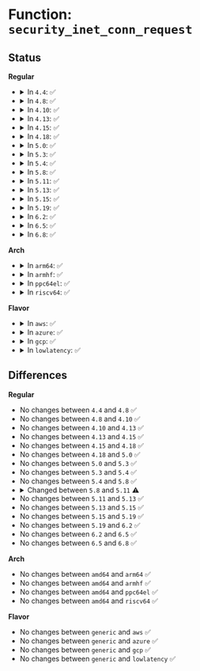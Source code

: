 # Function: <code>security_inet_conn_request</code>

## Status
<b>Regular</b>
<ul>
<li>
<details>
<summary>In <code>4.4</code>: ✅</summary>

```c
int security_inet_conn_request(struct sock *sk, struct sk_buff *skb, struct request_sock *req);
```

**Collision:** Unique Global

**Inline:** No

**Transformation:** False

**Instances:**

```
In security/security.c (ffffffff8133bab0)
Location: security/security.c:1328
Inline: False
Direct callers:
  - net/ipv4/tcp_input.c:tcp_conn_request
  - net/ipv4/syncookies.c:cookie_v4_check
  - net/ipv6/syncookies.c:cookie_v6_check
```
**Symbols:**

```
ffffffff8133bab0-ffffffff8133bb0b: security_inet_conn_request (STB_GLOBAL)
```
</details>
</li>
<li>
<details>
<summary>In <code>4.8</code>: ✅</summary>

```c
int security_inet_conn_request(struct sock *sk, struct sk_buff *skb, struct request_sock *req);
```

**Collision:** Unique Global

**Inline:** No

**Transformation:** False

**Instances:**

```
In security/security.c (ffffffff81371070)
Location: security/security.c:1358
Inline: False
Direct callers:
  - net/ipv4/tcp_input.c:tcp_conn_request
  - net/ipv4/syncookies.c:cookie_v4_check
  - net/ipv6/syncookies.c:cookie_v6_check
```
**Symbols:**

```
ffffffff81371070-ffffffff813710cb: security_inet_conn_request (STB_GLOBAL)
```
</details>
</li>
<li>
<details>
<summary>In <code>4.10</code>: ✅</summary>

```c
int security_inet_conn_request(struct sock *sk, struct sk_buff *skb, struct request_sock *req);
```

**Collision:** Unique Global

**Inline:** No

**Transformation:** False

**Instances:**

```
In security/security.c (ffffffff813879a0)
Location: security/security.c:1379
Inline: False
Direct callers:
  - net/ipv4/tcp_input.c:tcp_conn_request
  - net/ipv4/syncookies.c:cookie_v4_check
  - net/ipv6/syncookies.c:cookie_v6_check
```
**Symbols:**

```
ffffffff813879a0-ffffffff813879fb: security_inet_conn_request (STB_GLOBAL)
```
</details>
</li>
<li>
<details>
<summary>In <code>4.13</code>: ✅</summary>

```c
int security_inet_conn_request(struct sock *sk, struct sk_buff *skb, struct request_sock *req);
```

**Collision:** Unique Global

**Inline:** No

**Transformation:** False

**Instances:**

```
In security/security.c (ffffffff8139c640)
Location: security/security.c:2328
Inline: False
Direct callers:
  - net/ipv4/tcp_input.c:tcp_conn_request
  - net/ipv4/syncookies.c:cookie_v4_check
  - net/ipv6/syncookies.c:cookie_v6_check
```
**Symbols:**

```
ffffffff8139c640-ffffffff8139c69b: security_inet_conn_request (STB_GLOBAL)
```
</details>
</li>
<li>
<details>
<summary>In <code>4.15</code>: ✅</summary>

```c
int security_inet_conn_request(struct sock *sk, struct sk_buff *skb, struct request_sock *req);
```

**Collision:** Unique Global

**Inline:** No

**Transformation:** False

**Instances:**

```
In security/security.c (ffffffff813c1df0)
Location: security/security.c:2189
Inline: False
Direct callers:
  - net/ipv4/tcp_input.c:tcp_conn_request
  - net/ipv4/syncookies.c:cookie_v4_check
  - net/ipv6/syncookies.c:cookie_v6_check
```
**Symbols:**

```
ffffffff813c1df0-ffffffff813c1e51: security_inet_conn_request (STB_GLOBAL)
```
</details>
</li>
<li>
<details>
<summary>In <code>4.18</code>: ✅</summary>

```c
int security_inet_conn_request(struct sock *sk, struct sk_buff *skb, struct request_sock *req);
```

**Collision:** Unique Global

**Inline:** No

**Transformation:** False

**Instances:**

```
In security/security.c (ffffffff813f3380)
Location: security/security.c:1489
Inline: False
Direct callers:
  - net/ipv4/tcp_input.c:tcp_conn_request
  - net/ipv4/syncookies.c:cookie_v4_check
  - net/ipv6/syncookies.c:cookie_v6_check
```
**Symbols:**

```
ffffffff813f3380-ffffffff813f33ce: security_inet_conn_request (STB_GLOBAL)
```
</details>
</li>
<li>
<details>
<summary>In <code>5.0</code>: ✅</summary>

```c
int security_inet_conn_request(struct sock *sk, struct sk_buff *skb, struct request_sock *req);
```

**Collision:** Unique Global

**Inline:** No

**Transformation:** False

**Instances:**

```
In security/security.c (ffffffff8140e750)
Location: security/security.c:2249
Inline: False
Direct callers:
  - net/ipv4/tcp_input.c:tcp_conn_request
  - net/ipv4/syncookies.c:cookie_v4_check
  - net/ipv6/syncookies.c:cookie_v6_check
```
**Symbols:**

```
ffffffff8140e750-ffffffff8140e79e: security_inet_conn_request (STB_GLOBAL)
```
</details>
</li>
<li>
<details>
<summary>In <code>5.3</code>: ✅</summary>

```c
int security_inet_conn_request(struct sock *sk, struct sk_buff *skb, struct request_sock *req);
```

**Collision:** Unique Global

**Inline:** No

**Transformation:** False

**Instances:**

```
In security/security.c (ffffffff8143b300)
Location: security/security.c:2268
Inline: False
Direct callers:
  - net/ipv4/tcp_input.c:tcp_conn_request
  - net/ipv4/syncookies.c:cookie_v4_check
  - net/ipv6/syncookies.c:cookie_v6_check
```
**Symbols:**

```
ffffffff8143b300-ffffffff8143b359: security_inet_conn_request (STB_GLOBAL)
```
</details>
</li>
<li>
<details>
<summary>In <code>5.4</code>: ✅</summary>

```c
int security_inet_conn_request(struct sock *sk, struct sk_buff *skb, struct request_sock *req);
```

**Collision:** Unique Global

**Inline:** No

**Transformation:** False

**Instances:**

```
In security/security.c (ffffffff814550a0)
Location: security/security.c:2307
Inline: False
Direct callers:
  - net/ipv4/tcp_input.c:tcp_conn_request
  - net/ipv4/syncookies.c:cookie_v4_check
  - net/ipv6/syncookies.c:cookie_v6_check
```
**Symbols:**

```
ffffffff814550a0-ffffffff814550ee: security_inet_conn_request (STB_GLOBAL)
```
</details>
</li>
<li>
<details>
<summary>In <code>5.8</code>: ✅</summary>

```c
int security_inet_conn_request(struct sock *sk, struct sk_buff *skb, struct request_sock *req);
```

**Collision:** Unique Global

**Inline:** No

**Transformation:** False

**Instances:**

```
In security/security.c (ffffffff814a7900)
Location: security/security.c:2630
Inline: False
Direct callers:
  - net/ipv4/tcp_input.c:tcp_conn_request
  - net/ipv4/syncookies.c:cookie_v4_check
  - net/ipv6/syncookies.c:cookie_v6_check
```
**Symbols:**

```
ffffffff814a7900-ffffffff814a794e: security_inet_conn_request (STB_GLOBAL)
```
</details>
</li>
<li>
<details>
<summary>In <code>5.11</code>: ✅</summary>

```c
int security_inet_conn_request(const struct sock *sk, struct sk_buff *skb, struct request_sock *req);
```

**Collision:** Unique Global

**Inline:** No

**Transformation:** False

**Instances:**

```
In security/security.c (ffffffff814c4e80)
Location: security/security.c:2648
Inline: False
Direct callers:
  - net/ipv4/tcp_ipv4.c:tcp_v4_route_req
  - net/ipv4/syncookies.c:cookie_v4_check
  - net/ipv6/tcp_ipv6.c:tcp_v6_route_req
  - net/ipv6/syncookies.c:cookie_v6_check
```
**Symbols:**

```
ffffffff814c4e80-ffffffff814c4ece: security_inet_conn_request (STB_GLOBAL)
```
</details>
</li>
<li>
<details>
<summary>In <code>5.13</code>: ✅</summary>

```c
int security_inet_conn_request(const struct sock *sk, struct sk_buff *skb, struct request_sock *req);
```

**Collision:** Unique Global

**Inline:** No

**Transformation:** False

**Instances:**

```
In security/security.c (ffffffff814cb370)
Location: security/security.c:2711
Inline: False
Direct callers:
  - net/ipv4/tcp_ipv4.c:tcp_v4_route_req
  - net/ipv4/syncookies.c:cookie_v4_check
  - net/ipv6/tcp_ipv6.c:tcp_v6_route_req
  - net/ipv6/syncookies.c:cookie_v6_check
```
**Symbols:**

```
ffffffff814cb370-ffffffff814cb3be: security_inet_conn_request (STB_GLOBAL)
```
</details>
</li>
<li>
<details>
<summary>In <code>5.15</code>: ✅</summary>

```c
int security_inet_conn_request(const struct sock *sk, struct sk_buff *skb, struct request_sock *req);
```

**Collision:** Unique Global

**Inline:** No

**Transformation:** False

**Instances:**

```
In security/security.c (ffffffff81524070)
Location: security/security.c:2719
Inline: False
Direct callers:
  - net/ipv4/tcp_ipv4.c:tcp_v4_route_req
  - net/ipv4/syncookies.c:cookie_v4_check
  - net/ipv6/tcp_ipv6.c:tcp_v6_route_req
  - net/ipv6/syncookies.c:cookie_v6_check
```
**Symbols:**

```
ffffffff81524070-ffffffff815240be: security_inet_conn_request (STB_GLOBAL)
```
</details>
</li>
<li>
<details>
<summary>In <code>5.19</code>: ✅</summary>

```c
int security_inet_conn_request(const struct sock *sk, struct sk_buff *skb, struct request_sock *req);
```

**Collision:** Unique Global

**Inline:** No

**Transformation:** False

**Instances:**

```
In security/security.c (ffffffff815b7f30)
Location: security/security.c:2753
Inline: False
Direct callers:
  - net/ipv4/tcp_ipv4.c:tcp_v4_route_req
  - net/ipv4/syncookies.c:cookie_v4_check
  - net/ipv6/tcp_ipv6.c:tcp_v6_route_req
  - net/ipv6/syncookies.c:cookie_v6_check
```
**Symbols:**

```
ffffffff815b7f30-ffffffff815b7f9d: security_inet_conn_request (STB_GLOBAL)
```
</details>
</li>
<li>
<details>
<summary>In <code>6.2</code>: ✅</summary>

```c
int security_inet_conn_request(const struct sock *sk, struct sk_buff *skb, struct request_sock *req);
```

**Collision:** Unique Global

**Inline:** No

**Transformation:** False

**Instances:**

```
In security/security.c (ffffffff816633d0)
Location: security/security.c:2733
Inline: False
Direct callers:
  - net/ipv4/tcp_ipv4.c:tcp_v4_route_req
  - net/ipv4/syncookies.c:cookie_v4_check
  - net/ipv6/tcp_ipv6.c:tcp_v6_route_req
  - net/ipv6/syncookies.c:cookie_v6_check
```
**Symbols:**

```
ffffffff816633d0-ffffffff8166343d: security_inet_conn_request (STB_GLOBAL)
```
</details>
</li>
<li>
<details>
<summary>In <code>6.5</code>: ✅</summary>

```c
int security_inet_conn_request(const struct sock *sk, struct sk_buff *skb, struct request_sock *req);
```

**Collision:** Unique Global

**Inline:** No

**Transformation:** False

**Instances:**

```
In security/security.c (ffffffff8169b8d0)
Location: security/security.c:4766
Inline: False
Direct callers:
  - net/ipv4/tcp_ipv4.c:tcp_v4_route_req
  - net/ipv4/syncookies.c:cookie_v4_check
  - net/ipv6/tcp_ipv6.c:tcp_v6_route_req
  - net/ipv6/syncookies.c:cookie_v6_check
```
**Symbols:**

```
ffffffff8169b8d0-ffffffff8169b93d: security_inet_conn_request (STB_GLOBAL)
```
</details>
</li>
<li>
<details>
<summary>In <code>6.8</code>: ✅</summary>

```c
int security_inet_conn_request(const struct sock *sk, struct sk_buff *skb, struct request_sock *req);
```

**Collision:** Unique Global

**Inline:** No

**Transformation:** False

**Instances:**

```
In security/security.c (ffffffff816d8570)
Location: security/security.c:4957
Inline: False
Direct callers:
  - net/ipv4/tcp_ipv4.c:tcp_v4_route_req
  - net/ipv4/syncookies.c:cookie_v4_check
  - net/ipv6/tcp_ipv6.c:tcp_v6_route_req
  - net/ipv6/syncookies.c:cookie_v6_check
```
**Symbols:**

```
ffffffff816d8570-ffffffff816d85dd: security_inet_conn_request (STB_GLOBAL)
```
</details>
</li>
</ul>
<b>Arch</b>
<ul>
<li>
<details>
<summary>In <code>arm64</code>: ✅</summary>

```c
int security_inet_conn_request(struct sock *sk, struct sk_buff *skb, struct request_sock *req);
```

**Collision:** Unique Global

**Inline:** No

**Transformation:** False

**Instances:**

```
In security/security.c (ffff800010540400)
Location: security/security.c:2307
Inline: False
Direct callers:
  - net/ipv4/tcp_input.c:tcp_conn_request
  - net/ipv4/syncookies.c:cookie_v4_check
  - net/ipv6/syncookies.c:cookie_v6_check
```
**Symbols:**

```
ffff800010540400-ffff800010540464: security_inet_conn_request (STB_GLOBAL)
```
</details>
</li>
<li>
<details>
<summary>In <code>armhf</code>: ✅</summary>

```c
int security_inet_conn_request(struct sock *sk, struct sk_buff *skb, struct request_sock *req);
```

**Collision:** Unique Global

**Inline:** No

**Transformation:** False

**Instances:**

```
In security/security.c (c06f6470)
Location: security/security.c:2307
Inline: False
Direct callers:
  - net/ipv4/tcp_input.c:tcp_conn_request
  - net/ipv4/syncookies.c:cookie_v4_check
  - net/ipv6/syncookies.c:cookie_v6_check
```
**Symbols:**

```
c06f6470-c06f64d4: security_inet_conn_request (STB_GLOBAL)
```
</details>
</li>
<li>
<details>
<summary>In <code>ppc64el</code>: ✅</summary>

```c
int security_inet_conn_request(struct sock *sk, struct sk_buff *skb, struct request_sock *req);
```

**Collision:** Unique Global

**Inline:** No

**Transformation:** False

**Instances:**

```
In security/security.c (c000000000691d10)
Location: security/security.c:2307
Inline: False
Direct callers:
  - net/ipv4/tcp_input.c:tcp_conn_request
  - net/ipv4/syncookies.c:cookie_v4_check
  - net/ipv6/syncookies.c:cookie_v6_check
```
**Symbols:**

```
c000000000691d10-c000000000691de0: security_inet_conn_request (STB_GLOBAL)
```
</details>
</li>
<li>
<details>
<summary>In <code>riscv64</code>: ✅</summary>

```c
int security_inet_conn_request(struct sock *sk, struct sk_buff *skb, struct request_sock *req);
```

**Collision:** Unique Global

**Inline:** No

**Transformation:** False

**Instances:**

```
In security/security.c (ffffffe00039d570)
Location: security/security.c:2307
Inline: False
Direct callers:
  - net/ipv4/tcp_input.c:tcp_conn_request
  - net/ipv4/syncookies.c:cookie_v4_check
  - net/ipv6/syncookies.c:cookie_v6_check
```
**Symbols:**

```
ffffffe00039d570-ffffffe00039d5bc: security_inet_conn_request (STB_GLOBAL)
```
</details>
</li>
</ul>
<b>Flavor</b>
<ul>
<li>
<details>
<summary>In <code>aws</code>: ✅</summary>

```c
int security_inet_conn_request(struct sock *sk, struct sk_buff *skb, struct request_sock *req);
```

**Collision:** Unique Global

**Inline:** No

**Transformation:** False

**Instances:**

```
In security/security.c (ffffffff8144d680)
Location: security/security.c:2307
Inline: False
Direct callers:
  - net/ipv4/tcp_input.c:tcp_conn_request
  - net/ipv4/syncookies.c:cookie_v4_check
  - net/ipv6/syncookies.c:cookie_v6_check
```
**Symbols:**

```
ffffffff8144d680-ffffffff8144d6ce: security_inet_conn_request (STB_GLOBAL)
```
</details>
</li>
<li>
<details>
<summary>In <code>azure</code>: ✅</summary>

```c
int security_inet_conn_request(struct sock *sk, struct sk_buff *skb, struct request_sock *req);
```

**Collision:** Unique Global

**Inline:** No

**Transformation:** False

**Instances:**

```
In security/security.c (ffffffff8143e0d0)
Location: security/security.c:2307
Inline: False
Direct callers:
  - net/ipv4/tcp_input.c:tcp_conn_request
  - net/ipv4/syncookies.c:cookie_v4_check
  - net/ipv6/syncookies.c:cookie_v6_check
```
**Symbols:**

```
ffffffff8143e0d0-ffffffff8143e11e: security_inet_conn_request (STB_GLOBAL)
```
</details>
</li>
<li>
<details>
<summary>In <code>gcp</code>: ✅</summary>

```c
int security_inet_conn_request(struct sock *sk, struct sk_buff *skb, struct request_sock *req);
```

**Collision:** Unique Global

**Inline:** No

**Transformation:** False

**Instances:**

```
In security/security.c (ffffffff81449720)
Location: security/security.c:2307
Inline: False
Direct callers:
  - net/ipv4/tcp_input.c:tcp_conn_request
  - net/ipv4/syncookies.c:cookie_v4_check
  - net/ipv6/syncookies.c:cookie_v6_check
```
**Symbols:**

```
ffffffff81449720-ffffffff8144976e: security_inet_conn_request (STB_GLOBAL)
```
</details>
</li>
<li>
<details>
<summary>In <code>lowlatency</code>: ✅</summary>

```c
int security_inet_conn_request(struct sock *sk, struct sk_buff *skb, struct request_sock *req);
```

**Collision:** Unique Global

**Inline:** No

**Transformation:** False

**Instances:**

```
In security/security.c (ffffffff81460af0)
Location: security/security.c:2307
Inline: False
Direct callers:
  - net/ipv4/tcp_input.c:tcp_conn_request
  - net/ipv4/syncookies.c:cookie_v4_check
  - net/ipv6/syncookies.c:cookie_v6_check
```
**Symbols:**

```
ffffffff81460af0-ffffffff81460b3e: security_inet_conn_request (STB_GLOBAL)
```
</details>
</li>
</ul>

## Differences
<b>Regular</b>
<ul>
<li>
No changes between <code>4.4</code> and <code>4.8</code> ✅
</li>
<li>
No changes between <code>4.8</code> and <code>4.10</code> ✅
</li>
<li>
No changes between <code>4.10</code> and <code>4.13</code> ✅
</li>
<li>
No changes between <code>4.13</code> and <code>4.15</code> ✅
</li>
<li>
No changes between <code>4.15</code> and <code>4.18</code> ✅
</li>
<li>
No changes between <code>4.18</code> and <code>5.0</code> ✅
</li>
<li>
No changes between <code>5.0</code> and <code>5.3</code> ✅
</li>
<li>
No changes between <code>5.3</code> and <code>5.4</code> ✅
</li>
<li>
No changes between <code>5.4</code> and <code>5.8</code> ✅
</li>
<li>
<details>
<summary>Changed between <code>5.8</code> and <code>5.11</code> ⚠️</summary>
<ul>
<li>
<b>Param type changed. </b>
<code>struct sock *sk</code> ➡️ <code>const struct sock *sk</code>
</li>
</ul>
</details>
</li>
<li>
No changes between <code>5.11</code> and <code>5.13</code> ✅
</li>
<li>
No changes between <code>5.13</code> and <code>5.15</code> ✅
</li>
<li>
No changes between <code>5.15</code> and <code>5.19</code> ✅
</li>
<li>
No changes between <code>5.19</code> and <code>6.2</code> ✅
</li>
<li>
No changes between <code>6.2</code> and <code>6.5</code> ✅
</li>
<li>
No changes between <code>6.5</code> and <code>6.8</code> ✅
</li>
</ul>
<b>Arch</b>
<ul>
<li>
No changes between <code>amd64</code> and <code>arm64</code> ✅
</li>
<li>
No changes between <code>amd64</code> and <code>armhf</code> ✅
</li>
<li>
No changes between <code>amd64</code> and <code>ppc64el</code> ✅
</li>
<li>
No changes between <code>amd64</code> and <code>riscv64</code> ✅
</li>
</ul>
<b>Flavor</b>
<ul>
<li>
No changes between <code>generic</code> and <code>aws</code> ✅
</li>
<li>
No changes between <code>generic</code> and <code>azure</code> ✅
</li>
<li>
No changes between <code>generic</code> and <code>gcp</code> ✅
</li>
<li>
No changes between <code>generic</code> and <code>lowlatency</code> ✅
</li>
</ul>
